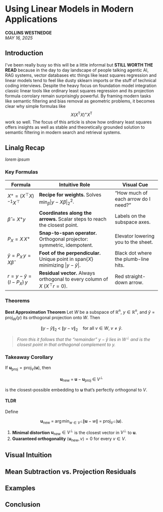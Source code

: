 # Using Linear Models in Modern Applications

**COLLINS WESTNEDGE**  
*MAY 16, 2025*

## Introduction
I've been really busy so this will be a little informal but **STILL WORTH THE READ** because in the day to day landscape of people talking agentic AI, RAG systems, vector databases etc things like least squares regression and linear models tend to feel like dusty sklearn imports or the stuff of technical coding interviews. Despite the heavy focus on foundation model integration classic linear tools like ordinary least squares regression and its projection formula corrolary remain surprisingly powerful. By framing modern tasks like semantic filtering and bias removal as geometric problems, it becomes clear why simple formulas like 
$$
X(X^{\mathsf T}X)^{+}X^{\mathsf T}
$$ 
work so well. The focus of this article is show how ordinary least squares offers insights as well as stable and theoretically grounded solution to semantic filtering in modern search and retrieval systems. 

## Linalg Recap

*lorem ipsum*

### Key Formulas

| Formula                                | Intuitive Role                                                                                   | Visual Cue                           |
| -------------------------------------- | ------------------------------------------------------------------------------------------------ | ------------------------------------ |
| $X^{+} = (X^{\!\top}X)^{-1}X^{\!\top}$ | **Recipe for weights.** Solves $\min_\beta\|y - X\beta\|_2^2$.                                   | “How much of each arrow do I need?”  |
| $\hat{\beta}=X^{+}y$                   | **Coordinates along the arrows.** Scalar steps to reach the closest point.                       | Labels on the subspace axes.         |
| $P_X = X\,X^{+}$                       | **Snap-to-span operator.** Orthogonal projector: symmetric, idempotent.                          | Elevator lowering you to the sheet.  |
| $\hat y = P_X\,y = X\hat{\beta}$       | **Foot of the perpendicular.** Unique point in $\mathrm{span}\{X\}$ minimizing $\|y - \hat y\|$. | Black dot where the plumb-line hits. |
| $r = y-\hat y = (I-P_X)\,y$            | **Residual vector.** Always orthogonal to every column of $X$ ($X^{\!\top}r=0$).                 | Red straight-down arrow.             |

### Theorems

**Best Approximation Theorem**
Let $W$ be a subspace of $\mathbb{R}^n$, $y\in\mathbb{R}^n$, and $\widehat y = \mathrm{proj}_W(y)$ its orthogonal projection onto $W$. Then

$$
\|y - \widehat{y}\|_2 \;<\; \|y - v\|_2
\quad\text{for all }v\in W,\;v\neq \widehat{y}.
$$

> *From this it follows that the “remainder” $y - \widehat{y}$ lies in $W^\perp$ and is the closest point in that orthogonal complement to $y$.*

### Takeaway Corollary

If $\mathbf{u}_{\text{proj}} = \mathrm{proj}_V(\mathbf{u})$, then

$$
\mathbf{u}_{\mathrm{new}}
\;=\;\mathbf{u} - \mathbf{u}_{\text{proj}}
\;\in\;V^\perp
$$

is the closest-possible embedding to $\mathbf{u}$ that’s perfectly orthogonal to $V$.

#### TLDR

Define

$$
\mathbf{u}_{\mathrm{new}}
\;=\;\arg\min_{w\in V^\perp}\|\mathbf{u}-w\|
\;=\;\mathrm{proj}_{V^\perp}(\mathbf{u}).
$$

1. **Minimal distortion**
   $\mathbf{u}_{\mathrm{new}}\in V^\perp$ is the closest vector in $V^\perp$ to $\mathbf{u}$.
2. **Guaranteed orthogonality**
   $\langle \mathbf{u}_{\mathrm{new}},\,v\rangle = 0$ for every $v\in V$.


## Visual Intuition
## Mean Subtraction vs. Projection Residuals
## Examples
## Conclusion
